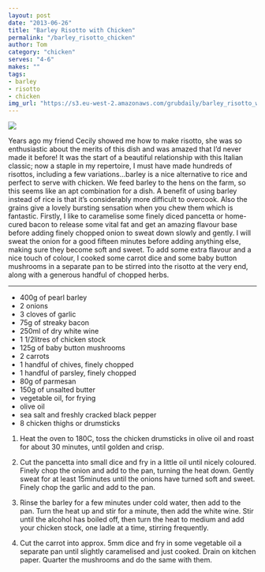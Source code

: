 ```yaml
---
layout: post
date: "2013-06-26"
title: "Barley Risotto with Chicken"
permalink: "/barley_risotto_chicken"
author: Tom
category: "chicken"
serves: "4-6"
makes: ""
tags:
- barley
- risotto
- chicken
img_url: "https://s3.eu-west-2.amazonaws.com/grubdaily/barley_risotto_with_chicken.jpg"
---
```

<img src="https://s3.eu-west-2.amazonaws.com/grubdaily/barley_risotto_with_chicken.jpg" />

Years ago my friend Cecily showed me how to make risotto, she was so enthusiastic about the merits of this dish and was amazed that I’d never made it before! It was the start of a beautiful relationship with this Italian classic; now a staple in my repertoire, I must have made hundreds of risottos, including a few variations…barley is a nice alternative to rice and perfect to serve with chicken. We feed barley to the hens on the farm, so this seems like an apt combination for a dish. A benefit of using barley instead of rice is that it’s considerably more difficult to overcook. Also the grains give a lovely bursting sensation when you chew them which is fantastic. Firstly, I like to caramelise some finely diced pancetta or home-cured bacon to release some vital fat and get an amazing flavour base before adding finely chopped onion to sweat down slowly and gently. I will sweat the onion for a good fifteen minutes before adding anything else, making sure they become soft and sweet. To add some extra flavour and a nice touch of colour, I cooked some carrot dice and some baby button mushrooms in a separate pan to be stirred into the risotto at the very end, along with a generous handful of chopped herbs.

---
* 400g of pearl barley
* 2 onions
* 3 cloves of garlic
* 75g of streaky bacon
* 250ml of dry white wine
* 1 1/2litres of chicken stock
* 125g of baby button mushrooms
* 2 carrots
* 1 handful of chives, finely chopped
* 1 handful of parsley, finely chopped
* 80g of parmesan
* 150g of unsalted butter
* vegetable oil, for frying
* olive oil
* sea salt and freshly cracked black pepper
* 8 chicken thighs or drumsticks

1. Heat the oven to 180C, toss the chicken drumsticks in olive oil and roast for about 30 minutes, until golden and crisp.

2. Cut the pancetta into small dice and fry in a little oil until nicely coloured. Finely chop the onion and add to the pan, turning the heat down. Gently sweat for at least 15minutes until the onions have turned soft and sweet. Finely chop the garlic and add to the pan.

3. Rinse the barley for a few minutes under cold water, then add to the pan. Turn the heat up and stir for a minute, then add the white wine. Stir until the alcohol has boiled off, then turn the heat to medium and add your chicken stock, one ladle at a time, stirring frequently.

4. Cut the carrot into approx. 5mm dice and fry in some vegetable oil a separate pan until slightly caramelised and just cooked. Drain on kitchen paper. Quarter the mushrooms and do the same with them.

